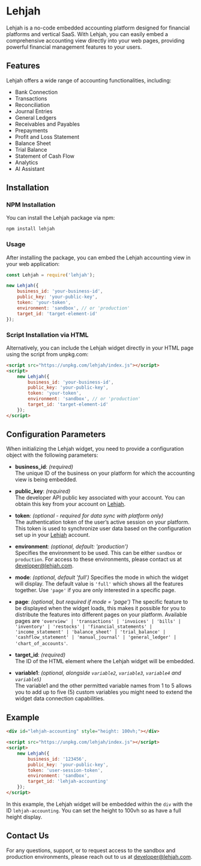 # Lehjah

Lehjah is a no-code embedded accounting platform designed for financial platforms and vertical SaaS. With Lehjah, you can easily embed a comprehensive accounting view directly into your web pages, providing powerful financial management features to your users.

## Features

Lehjah offers a wide range of accounting functionalities, including:

- Bank Connection
- Transactions
- Reconciliation
- Journal Entries
- General Ledgers
- Receivables and Payables
- Prepayments
- Profit and Loss Statement
- Balance Sheet
- Trial Balance
- Statement of Cash Flow
- Analytics
- AI Assistant

## Installation

### NPM Installation

You can install the Lehjah package via npm:

```bash
npm install lehjah
```

### Usage

After installing the package, you can embed the Lehjah accounting view in your web application:

```javascript
const Lehjah = require('lehjah');

new Lehjah({
    business_id: 'your-business-id',
    public_key: 'your-public-key',
    token: 'your-token',
    environment: 'sandbox', // or 'production'
    target_id: 'target-element-id'
});
```

### Script Installation via HTML

Alternatively, you can include the Lehjah widget directly in your HTML page using the script from unpkg.com:

```html
<script src="https://unpkg.com/lehjah/index.js"></script>
<script>
    new Lehjah({
        business_id: 'your-business-id',
        public_key: 'your-public-key',
        token: 'your-token',
        environment: 'sandbox', // or 'production'
        target_id: 'target-element-id'
    });
</script>
```

## Configuration Parameters

When initializing the Lehjah widget, you need to provide a configuration object with the following parameters:

- **business_id**: *(required)*  
  The unique ID of the business on your platform for which the accounting view is being embedded.

- **public_key**: *(required)*  
  The developer API public key associated with your account. You can obtain this key from your account on [Lehjah](https://lehjah.tyms.io).

- **token**: *(optional - required for data sync with platform only)*  
  The authentication token of the user’s active session on your platform. This token is used to synchronize user data based on the configuration set up in your [Lehjah](https://lehjah.tyms.io) account.

- **environment**: *(optional, default: 'production')*  
  Specifies the environment to be used. This can be either `sandbox` or `production`. For access to these environments, please contact us at [developer@lehjah.com](mailto:developer@lehjah.com).

- **mode**: *(optional, default 'full')*
Specifies the mode in which the widget will display. The default value is `'full'` which shows all the features together. Use `'page'` if you are only interested in a specific page.

- **page**: *(optional, but required if mode = 'page')*
The specific feature to be displayed when the widget loads, this makes it possible for you to distribute the features into different pages on your platform. Available pages are `'overview' | 'transactions' | 'invoices' | 'bills' | 'inventory' | 'restocks' | 'financial_statements' | 'income_statement' | 'balance_sheet' | 'trial_balance' | 'cashflow_statement' | 'manual_journal' | 'general_ledger' | 'chart_of_accounts'`.

- **target_id**: *(required)*  
  The ID of the HTML element where the Lehjah widget will be embedded.

- **variable1**: *(optional, alongside `variable2`, `variable3`, `variable4` and `variable5`)*  
  The variable1 and the other permitted variable names from 1 to 5 allows you to add up to five (5) custom variables you might need to extend the widget data connection capabilities.

## Example

```html
<div id="lehjah-accounting" style="height: 100vh;"></div>

<script src="https://unpkg.com/lehjah/index.js"></script>
<script>
    new Lehjah({
        business_id: '123456',
        public_key: 'your-public-key',
        token: 'user-session-token',
        environment: 'sandbox',
        target_id: 'lehjah-accounting'
    });
</script>
```

In this example, the Lehjah widget will be embedded within the `div` with the ID `lehjah-accounting`. You can set the height to 100vh so as have a full height display.

## Contact Us

For any questions, support, or to request access to the sandbox and production environments, please reach out to us at [developer@lehjah.com](mailto:developer@lehjah.com).